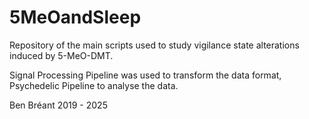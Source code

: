 # 5MeOandSleep
Repository of the main scripts used to study vigilance state alterations induced by 5-MeO-DMT.

Signal Processing Pipeline was used to transform the data format, Psychedelic Pipeline to analyse the data.

Ben Bréant
2019 - 2025
